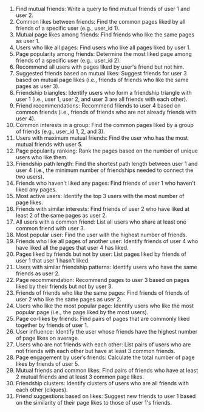 1. Find mutual friends: Write a query to find mutual friends of user 1 and user 2.
2. Common likes between friends: Find the common pages liked by all friends of a specific user (e.g., user_id 1).
3. Mutual page likes among friends: Find friends who like the same pages as user 1.
4. Users who like all pages: Find users who like all pages liked by user 1.
5. Page popularity among friends: Determine the most liked page among friends of a specific user (e.g., user_id 2).
6. Recommend all users with pages liked by user's friend but not him. 
7. Suggested friends based on mutual likes: Suggest friends for user 3 based on mutual page likes (i.e., friends of friends who like the same pages as user 3).
8. Friendship triangles: Identify users who form a friendship triangle with user 1 (i.e., user 1, user 2, and user 3 are all friends with each other).
9. Friend recommendations: Recommend friends to user 4 based on common friends (i.e., friends of friends who are not already friends with user 4).
10. Common interests in a group: Find the common pages liked by a group of friends (e.g., user_id 1, 2, and 3).
11. Users with maximum mutual friends: Find the user who has the most mutual friends with user 5.
12. Page popularity ranking: Rank the pages based on the number of unique users who like them.
13. Friendship path length: Find the shortest path length between user 1 and user 4 (i.e., the minimum number of friendships needed to connect the two users).
14. Friends who haven't liked any pages: Find friends of user 1 who haven't liked any pages.
15. Most active users: Identify the top 3 users with the most number of page likes.
16. Friends with similar interests: Find friends of user 2 who have liked at least 2 of the same pages as user 2.
17. All users with a common friend: List all users who share at least one common friend with user 3.
18. Most popular user: Find the user with the highest number of friends.
19. Friends who like all pages of another user: Identify friends of user 4 who have liked all the pages that user 4 has liked.
20. Pages liked by friends but not by user: List pages liked by friends of user 1 that user 1 hasn't liked.
21. Users with similar friendship patterns: Identify users who have the same friends as user 2.
22. Page recommendation: Recommend pages to user 3 based on pages liked by their friends but not by user 3.
23. Friends of friends who like the same pages: Find friends of friends of user 2 who like the same pages as user 2.
24. Users who like the most popular page: Identify users who like the most popular page (i.e., the page liked by the most users).
25. Page co-likes by friends: Find pairs of pages that are commonly liked together by friends of user 1.
26. User influence: Identify the user whose friends have the highest number of page likes on average.
27. Users who are not friends with each other: List pairs of users who are not friends with each other but have at least 3 common friends.
28. Page engagement by user’s friends: Calculate the total number of page likes by friends of user 5.
29. Mutual friends and common likes: Find pairs of friends who have at least 2 mutual friends and at least 3 common page likes.
30. Friendship clusters: Identify clusters of users who are all friends with each other (cliques).
31. Friend suggestions based on likes: Suggest new friends to user 1 based on the similarity of their page likes to those of user 1's friends.